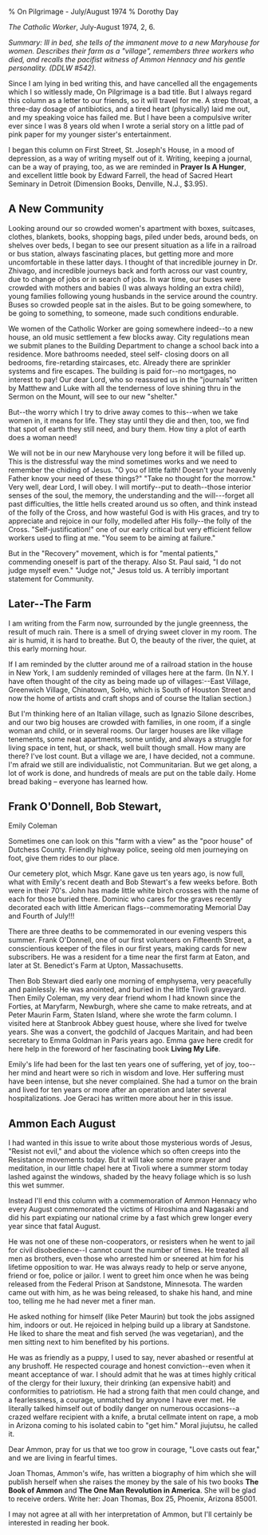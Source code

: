 % On Pilgrimage - July/August 1974
% Dorothy Day

*The Catholic Worker*, July-August 1974, 2, 6.

*Summary: Ill in bed, she tells of the immanent move to a new Maryhouse
for women. Describes their farm as a "village", remembers three workers
who died, and recalls the pacifist witness of Ammon Hennacy and his
gentle personality. (DDLW \#542).*

Since I am lying in bed writing this, and have cancelled all the
engagements which I so witlessly made, On Pilgrimage is a bad title. But
I always regard this column as a letter to our friends, so it will
travel for me. A strep throat, a three-day dosage of antibiotics, and a
tired heart (physically) laid me out, and my speaking voice has failed
me. But I have been a compulsive writer ever since I was 8 years old
when I wrote a serial story on a little pad of pink paper for my younger
sister's entertainment.

I began this column on First Street, St. Joseph's House, in a mood of
depression, as a way of writing myself out of it. Writing, keeping a
journal, can be a way of praying, too, as we are reminded in **Prayer Is
A Hunger**, and excellent little book by Edward Farrell, the head of
Sacred Heart Seminary in Detroit (Dimension Books, Denville, N.J.,
$3.95).

A New Community
---------------

Looking around our so crowded women's apartment with boxes, suitcases,
clothes, blankets, books, shopping bags, piled under beds, around beds,
on shelves over beds, I began to see our present situation as a life in
a railroad or bus station, always fascinating places, but getting more
and more uncomfortable in these latter days. I thought of that
incredible journey in Dr. Zhivago, and incredible journeys back and
forth across our vast country, due to change of jobs or in search of
jobs. In war time, our buses were crowded with mothers and babies (I was
always holding an extra child), young families following young husbands
in the service around the country. Buses so crowded people sat in the
aisles. But to be going somewhere, to be going to something, to someone,
made such conditions endurable.

We women of the Catholic Worker are going somewhere indeed--to a new
house, an old music settlement a few blocks away. City regulations mean
we submit planes to the Building Department to change a school back into
a residence. More bathrooms needed, steel self- closing doors on all
bedrooms, fire-retarding staircases, etc. Already there are sprinkler
systems and fire escapes. The building is paid for--no mortgages, no
interest to pay! Our dear Lord, who so reassured us in the "journals"
written by Matthew and Luke with all the tenderness of love shining thru
in the Sermon on the Mount, will see to our new "shelter."

But--the worry which I try to drive away comes to this--when we take
women in, it means for life. They stay until they die and then, too, we
find that spot of earth they still need, and bury them. How tiny a plot
of earth does a woman need!

We will not be in our new Maryhouse very long before it will be filled
up. This is the distressful way the mind sometimes works and we need to
remember the chiding of Jesus. "O you of little faith! Doesn't your
heavenly Father know your need of these things?" "Take no thought for
the morrow." Very well, dear Lord, I will obey. I will mortify--put to
death--those interior senses of the soul, the memory, the understanding
and the will---forget all past difficulties, the little hells created
around us so often, and think instead of the folly of the Cross, and how
wasteful God is with His graces, and try to appreciate and rejoice in
our folly, modelled after His folly--the folly of the Cross.
"Self-justification!" one of our early critical but very efficient
fellow workers used to fling at me. "You seem to be aiming at failure."

But in the "Recovery" movement, which is for "mental patients,"
commending oneself is part of the therapy. Also St. Paul said, "I do not
judge myself even." "Judge not," Jesus told us. A terribly important
statement for Community.

Later--The Farm
---------------

I am writing from the Farm now, surrounded by the jungle greenness, the
result of much rain. There is a smell of drying sweet clover in my room.
The air is humid, it is hard to breathe. But O, the beauty of the river,
the quiet, at this early morning hour.

If I am reminded by the clutter around me of a railroad station in the
house in New York, I am suddenly reminded of villages here at the farm.
(In N.Y. I have often thought of the city as being made up of
villages:--East Village, Greenwich Village, Chinatown, SoHo, which is
South of Houston Street and now the home of artists and craft shops and
of course the Italian section.)

But I'm thinking here of an Italian village, such as Ignazio Silone
describes, and our two big houses are crowded with families, in one
room, if a single woman and child, or in several rooms. Our larger
houses are like village tenements, some neat apartments, some untidy,
and always a struggle for living space in tent, hut, or shack, well
built though small. How many are there? I've lost count. But a village
we are, I have decided, not a commune. I'm afraid we still are
individualistic, not Communitarian. But we get along, a lot of work is
done, and hundreds of meals are put on the table daily. Home bread
baking – everyone has learned how.

Frank O'Donnell, Bob Stewart,
-----------------------------

Emily Coleman

Sometimes one can look on this "farm with a view" as the "poor house" of
Dutchess County. Friendly highway police, seeing old men journeying on
foot, give them rides to our place.

Our cemetery plot, which Msgr. Kane gave us ten years ago, is now full,
what with Emily's recent death and Bob Stewart's a few weeks before.
Both were in their 70's. John has made little white birch crosses with
the name of each for those buried there. Dominic who cares for the
graves recently decorated each with little American flags--commemorating
Memorial Day and Fourth of July!!!

There are three deaths to be commemorated in our evening vespers this
summer. Frank O'Donnell, one of our first volunteers on Fifteenth
Street, a conscientious keeper of the files in our first years, making
cards for new subscribers. He was a resident for a time near the first
farm at Eaton, and later at St. Benedict's Farm at Upton, Massachusetts.

Then Bob Stewart died early one morning of emphysema, very peacefully
and painlessly. He was anointed, and buried in the little Tivoli
graveyard. Then Emily Coleman, my very dear friend whom I had known
since the Forties, at Maryfarm, Newburgh, where she came to make
retreats, and at Peter Maurin Farm, Staten Island, where she wrote the
farm column. I visited here at Stanbrook Abbey guest house, where she
lived for twelve years. She was a convert, the godchild of Jacques
Maritain, and had been secretary to Emma Goldman in Paris years ago.
Emma gave here credit for here help in the foreword of her fascinating
book **Living My Life**.

Emily's life had been for the last ten years one of suffering, yet of
joy, too--her mind and heart were so rich in wisdom and love. Her
suffering must have been intense, but she never complained. She had a
tumor on the brain and lived for ten years or more after an operation
and later several hospitalizations. Joe Geraci has written more about
her in this issue.

Ammon Each August
-----------------

I had wanted in this issue to write about those mysterious words of
Jesus, "Resist not evil," and about the violence which so often creeps
into the Resistance movements today. But it will take some more prayer
and meditation, in our little chapel here at Tivoli where a summer storm
today lashed against the windows, shaded by the heavy foliage which is
so lush this wet summer.

Instead I'll end this column with a commemoration of Ammon Hennacy who
every August commemorated the victims of Hiroshima and Nagasaki and did
his part expiating our national crime by a fast which grew longer every
year since that fatal August.

He was not one of these non-cooperators, or resisters when he went to
jail for civil disobedience--I cannot count the number of times. He
treated all men as brothers, even those who arrested him or sneered at
him for his lifetime opposition to war. He was always ready to help or
serve anyone, friend or foe, police or jailor. I went to greet him once
when he was being released from the Federal Prison at Sandstone,
Minnesota. The warden came out with him, as he was being released, to
shake his hand, and mine too, telling me he had never met a finer man.

He asked nothing for himself (like Peter Maurin) but took the jobs
assigned him, indoors or out. He rejoiced in helping build up a library
at Sandstone. He liked to share the meat and fish served (he was
vegetarian), and the men sitting next to him benefited by his portions.

He was as friendly as a puppy, I used to say, never abashed or resentful
at any brushoff. He respected courage and honest conviction--even when
it meant acceptance of war. I should admit that he was at times highly
critical of the clergy for their luxury, their drinking (an expensive
habit) and conformities to patriotism. He had a strong faith that men
could change, and a fearlessness, a courage, unmatched by anyone I have
ever met. He literally talked himself out of bodily danger on numerous
occasions--a crazed welfare recipient with a knife, a brutal cellmate
intent on rape, a mob in Arizona coming to his isolated cabin to "get
him." Moral jiujutsu, he called it.

Dear Ammon, pray for us that we too grow in courage, "Love casts out
fear," and we are living in fearful times.

Joan Thomas, Ammon's wife, has written a biography of him which she will
publish herself when she raises the money by the sale of his two books
**The Book of Ammon** and **The One Man Revolution in America**. She
will be glad to receive orders. Write her: Joan Thomas, Box 25, Phoenix,
Arizona 85001.

I may not agree at all with her interpretation of Ammon, but I'll
certainly be interested in reading her book.
